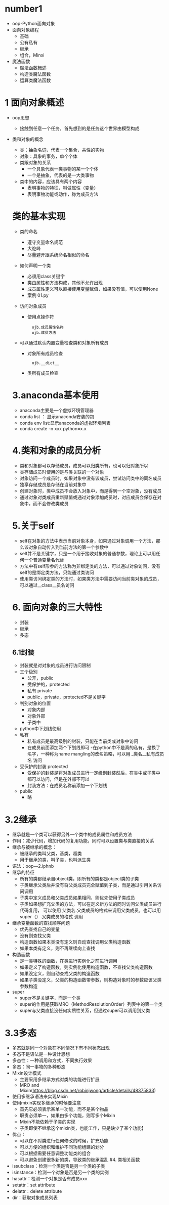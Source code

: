 # number1
- oop-Python面向对象
- 面向对象编程
    - 基础
    - 公有私有
    - 继承
    - 组合，Minxi
- 魔法函数
    - 魔法函数概述
    - 构造类魔法函数
    - 运算类魔法函数
# 1 面向对象概述
- oop思想
    - 接触到任意一个任务，首先想到的是任务这个世界由模型构成
- 类和对象的概念
    - 类：抽象名词，代表一个集合，共性的实物
    - 对象：具象的事务，单个个体
    - 类跟对象的关系
        - 一个具象代表一类事物的某一个个体
        - 一个是抽象，代表的是一大类事物
    - 类中的内容，应该具有两个内容
        - 表明事物的特征，叫做属性（变量）
        - 表明事物功能或动作，称为成员方法
    # 类的基本实现
    - 类的命名
        - 遵守变量命名规范
        - 大驼峰
        - 尽量避开跟系统命名相似的命名
    - 如何声明一个类
        - 必须用class关键字
        - 类由属性和方法构成，其他不允许出现
        - 成员属性定义可以直接使用变量赋值，如果没有值，可以使用None
        - 案例 01.py
        
    - 访问对象成员
        - 使用点操作符
        
                ojb.成员属性名称
                ojb.成员方法
                
    - 可以通过默认内置变量检查类和对象所有成员
        - 对象所有成员检查
                
                ojb.__dict__
                
        - 类所有成员检查
        
     # 3.anaconda基本使用
     - anaconda主要是一个虚拟环境管理器
     - conda list ： 显示anaconda安装的包
     - conda env list:显示anaconda的虚拟环境列表
     - conda create -n xxx python=x.x
     
     # 4.类和对象的成员分析
     - 类和对象都可以存储成员，成员可以归类所有，也可以归对象所以
     - 类存储成员时使用的是与类关联的一个对象
     - 对象访问一个成员时，如果对象中没有该成员，尝试访问类中的同名成员
     - 独享存储成员是存储在当前对象中
     - 创建对象时，类中成员不会放入对象中，而是得到一个空对象，没有成员
     - 通过对象对类成员重新赋值或通过对象添加成员时，对应成员会保存在对象中，而不会修改类成员
     
     # 5.关于self
     - self在对象的方法中表示当前对象本身，如果通过对象调用一个方法，那么该对象自动传入到当前方法的第一个参数中
     - self并不是关键字，只是一个用于接收对象的普通参数，理论上可以用任何一个普通变量名代替
     - 方法中有self形参的方法称为非绑定类的方法，可以通过对象访问，没有self的是绑定类方法，只能通过类访问
     - 使用类访问绑定类的方法时，如果类方法中需要访问当前类对象的成员，可以通过__class__员名访问
     # 6. 面向对象的三大特性
     - 封装
     - 继承
     - 多态
     ## 6.1封装
     - 封装就是对对象的成员进行访问限制
     - 三个级别
        - 公开，public
        - 受保护的，protected
        - 私有 private
        - public，private，protected不是关键字
     - 判别对象的位置
        - 对象内部
        - 对象外部
        - 子类中
     - python中下划线使用
     - 私有
        - 私有成员是最高级别的封装，只能在当前类或对象中访问
        - 在成员前面添加两个下划线即可
        -在python中不是真的私有，是换了名字，一种称为name mangling的改名策略，可以用 _类名__私有成员名 访问
     - 受保护的封装 protected
        - 受保护的封装是将对象成员进行一定级别封装然后，在类中或子类中都可以访问，但是在外部不可以
        - 封装方法：在成员名称前添加一个下划线
     - public
        - 略
# 3.2继承
- 继承就是一个类可以获得另外一个类中的成员属性和成员方法
- 作用：减少代码，增加代码的复用功能，同时可以设置类与类直接的关系
- 继承与被继承的概念：
    - 被继承的类叫父类，基类，超类
    - 用于继承的类，叫子类，也叫派生类
- 语法：oop—2.iphnb
- 继承的特征
    - 所有的类都继承自object类，即所有的类都是object类的子类
    - 子类继承父类后并没有将父类成员完全赋值到子类，而是通过引用关系访问调用
    - 子类中定义成员和父类成员如果相同，则优先使用子类成员
    - 子类如果想扩充父类的方法，可以在定义新方法的同时访问父类成员进行代码复用，
    可以使用 父类名.父类成员的格式来调用父类成员，也可以用super（）.父类成员的格式
    调用
- 继承变量函数的查找顺序问题
    - 优先查找自己的变量
    - 没有则查找父类
    - 构造函数如果本类没有定义则自动查找调用父类构造函数
    - 如果本类有定义，则不再继续向上查找
- 构造函数
    - 是一类特殊的函数，在类进行实例化之前进行调用
    - 如果定义了构造函数，则实例化使用构造函数，不查找父类构造函数
    - 如果没定义，则自动查找父类的构造函数
    - 如果子类没定义，父类的构造函数带参数，则构造对象时的参数应该父类参数构造
- super
    - super不是关键字，而是一个类
    - super的作用是获取MRO（MethodResolutionOrder）列表中的第一个类
    - super与父类直接没任何实质性关系，但通过super可以调用到父类
# 3.3多态  
- 多态就是同一个对象在不同情况下有不同状态出现
- 多态不是语法是一种设计思想
- 多态性：一种调用和方式，不同执行效果
- 多态：同一事物的多种形态
- Mixin设计模式
    - 主要采用多继承方式对类的功能进行扩展
    - MRO and Mixin(https://blog.csdn.net/robinjwong/article/details/48375833)
- 使用多继承语法来实现Mixin
- 使用mixin实现多继承的时候要注意
    - 首先它必须表示某单一功能，而不是某个物品
    - 职责必须单一，如果由多个功能，则写多个Mixin
    - Mixin不能依赖于子类的实现
    - 子类即使不继承这个mixin类，也能工作，只是缺少了某个功能】
- 优点：
    - 可以在不对类进行任何修改的时候，扩充功能
    - 可以方便的组织和维护不同功能组建的划分
    - 可以根据需要任意调整功能类的组合
    - 可以避免创建很多新的类，导致类的继承混乱
#4. 类相关函数
- issubclass：检测一个类是否是另一个类的子类
- isinstance：检测一个对象是否是另一个类的实例
- hasattr：检测一个对象是否有成员xxx
- setattr：set attribute
- delattr：delete attribute
- dir：获取对象成员列表

    
     
     
   
     
     
